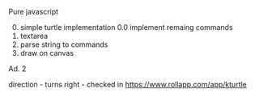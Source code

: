 Pure javascript

0. simple turtle implementation
   0.0 implement remaing commands
1. textarea
2. parse string to commands
3. draw on canvas

Ad. 2

direction - turns right - checked in https://www.rollapp.com/app/kturtle
